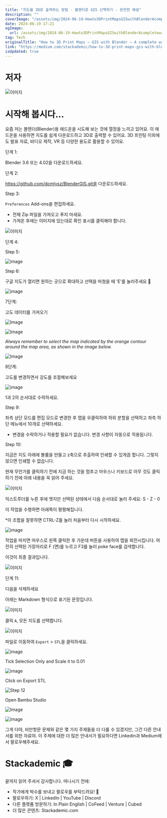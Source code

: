 ```yaml
---
title: "지도를 3D로 출력하는 방법 - 블렌더로 GIS 산책하기 - 완전한 해설"
description: ""
coverImage: "/assets/img/2024-06-19-Howto3DPrintMapsGISwithBlenderAcompletewalkthrough_0.png"
date: 2024-06-19 17:21
ogImage:
  url: /assets/img/2024-06-19-Howto3DPrintMapsGISwithBlenderAcompletewalkthrough_0.png
tag: Tech
originalTitle: "How to 3D Print Maps — GIS with Blender — A complete walkthrough."
link: "https://medium.com/stackademic/how-to-3d-print-maps-gis-with-blender-a-complete-walkthrough-c6414240ceb2"
isUpdated: true
---
```


# 저자

![이미지](/assets/img/2024-06-19-Howto3DPrintMapsGISwithBlenderAcompletewalkthrough_0.png)

# 시작해 봅시다...

요즘 저는 블렌더(Blender)용 애드온을 시도해 보는 것에 열정을 느끼고 있어요. 이 애드온을 사용하면 지도를 쉽게 다운로드하고 3D로 출력할 수 있어요. 3D 프린팅 이외에도 발표 자료, 비디오 제작, VR 등 다양한 용도로 활용할 수 있어요.

<!-- cozy-coder - 수평 -->

<ins class="adsbygoogle"
     style="display:block"
     data-ad-client="ca-pub-4877378276818686"
     data-ad-slot="1107185301"
     data-ad-format="auto"
     data-full-width-responsive="true"></ins>

<script>
     (adsbygoogle = window.adsbygoogle || []).push({});
</script>

단계 1:

Blender 3.6 또는 4.02을 다운로드하세요.

단계 2:

https://github.com/domlysz/BlenderGIS.git을 다운로드하세요.

<!-- cozy-coder - 수평 -->

<ins class="adsbygoogle"
     style="display:block"
     data-ad-client="ca-pub-4877378276818686"
     data-ad-slot="1107185301"
     data-ad-format="auto"
     data-full-width-responsive="true"></ins>

<script>
     (adsbygoogle = window.adsbygoogle || []).push({});
</script>

Step 3:

`Preferences` Add-ons을 편집하세요.

- 전체 Zip 파일을 가져오고 푸지 마세요.
- 가져온 후에는 이미지에 있는대로 확인 표시를 클릭해야 합니다.

![이미지](/assets/img/2024-06-19-Howto3DPrintMapsGISwithBlenderAcompletewalkthrough_1.png)

단계 4:

<!-- cozy-coder - 수평 -->

<ins class="adsbygoogle"
     style="display:block"
     data-ad-client="ca-pub-4877378276818686"
     data-ad-slot="1107185301"
     data-ad-format="auto"
     data-full-width-responsive="true"></ins>

<script>
     (adsbygoogle = window.adsbygoogle || []).push({});
</script>

Step 5:

![image](/assets/img/2024-06-19-Howto3DPrintMapsGISwithBlenderAcompletewalkthrough_2.png)

Step 6:

<!-- cozy-coder - 수평 -->

<ins class="adsbygoogle"
     style="display:block"
     data-ad-client="ca-pub-4877378276818686"
     data-ad-slot="1107185301"
     data-ad-format="auto"
     data-full-width-responsive="true"></ins>

<script>
     (adsbygoogle = window.adsbygoogle || []).push({});
</script>

구글 지도가 열리면 원하는 곳으로 확대하고 선택을 마쳤을 때 'E'를 눌러주세요 🙂

![image](/assets/img/2024-06-19-Howto3DPrintMapsGISwithBlenderAcompletewalkthrough_4.png)

7단계:

고도 데이터를 가져오기

<!-- cozy-coder - 수평 -->

<ins class="adsbygoogle"
     style="display:block"
     data-ad-client="ca-pub-4877378276818686"
     data-ad-slot="1107185301"
     data-ad-format="auto"
     data-full-width-responsive="true"></ins>

<script>
     (adsbygoogle = window.adsbygoogle || []).push({});
</script>

![Image](/assets/img/2024-06-19-Howto3DPrintMapsGISwithBlenderAcompletewalkthrough_5.png)

![Image](/assets/img/2024-06-19-Howto3DPrintMapsGISwithBlenderAcompletewalkthrough_6.png)

_Always remember to select the map indicated by the orange contour around the map area, as shown in the image below._

![Image](/assets/img/2024-06-19-Howto3DPrintMapsGISwithBlenderAcompletewalkthrough_7.png)

<!-- cozy-coder - 수평 -->

<ins class="adsbygoogle"
     style="display:block"
     data-ad-client="ca-pub-4877378276818686"
     data-ad-slot="1107185301"
     data-ad-format="auto"
     data-full-width-responsive="true"></ins>

<script>
     (adsbygoogle = window.adsbygoogle || []).push({});
</script>

8단계:

고도를 변경하면서 강도를 조절해보세요

![image](/assets/img/2024-06-19-Howto3DPrintMapsGISwithBlenderAcompletewalkthrough_8.png)

1과 2의 순서대로 수락하세요.

<!-- cozy-coder - 수평 -->

<ins class="adsbygoogle"
     style="display:block"
     data-ad-client="ca-pub-4877378276818686"
     data-ad-slot="1107185301"
     data-ad-format="auto"
     data-full-width-responsive="true"></ins>

<script>
     (adsbygoogle = window.adsbygoogle || []).push({});
</script>

Step 9:

좌측 상단 모드를 편집 모드로 변경한 후 맵을 우클릭하여 하위 분할을 선택하고 좌측 하단 메뉴에서 10개로 선택하세요.

- 변경을 수락하거나 적용할 필요가 없습니다. 변경 사항이 자동으로 적용됩니다.

<!-- cozy-coder - 수평 -->

<ins class="adsbygoogle"
     style="display:block"
     data-ad-client="ca-pub-4877378276818686"
     data-ad-slot="1107185301"
     data-ad-format="auto"
     data-full-width-responsive="true"></ins>

<script>
     (adsbygoogle = window.adsbygoogle || []).push({});
</script>

Step 10:

지금은 지도 아래에 볼륨을 만들고 z축으로 추출하여 인쇄할 수 있게끔 합니다. 그렇지 않으면 인쇄할 수 없습니다.

<!-- cozy-coder - 수평 -->

<ins class="adsbygoogle"
     style="display:block"
     data-ad-client="ca-pub-4877378276818686"
     data-ad-slot="1107185301"
     data-ad-format="auto"
     data-full-width-responsive="true"></ins>

<script>
     (adsbygoogle = window.adsbygoogle || []).push({});
</script>

현재 무언가를 클릭하기 전에 지금 하는 것을 멈추고 마우스나 키보드로 아무 것도 클릭하기 전에 아래 내용을 꼭 읽어 주세요.

![이미지](/assets/img/2024-06-19-Howto3DPrintMapsGISwithBlenderAcompletewalkthrough_13.png)

익스트루더를 누른 후에 엣지만 선택된 상태에서 다음 순서대로 눌러 주세요:
S - Z - 0

<!-- cozy-coder - 수평 -->

<ins class="adsbygoogle"
     style="display:block"
     data-ad-client="ca-pub-4877378276818686"
     data-ad-slot="1107185301"
     data-ad-format="auto"
     data-full-width-responsive="true"></ins>

<script>
     (adsbygoogle = window.adsbygoogle || []).push({});
</script>

이 작업을 수행하면 아래쪽이 평평해집니다.

\*이 조합을 잘못하면 CTRL-Z를 눌러 처음부터 다시 시작하세요.

![image](/assets/img/2024-06-19-Howto3DPrintMapsGISwithBlenderAcompletewalkthrough_14.png)

작업을 마치면 마우스로 왼쪽 클릭한 후 가운데 버튼을 사용하여 맵을 회전시킵니다. 여전히 선택된 가장자리로 F (면)를 누르고 F3를 눌러 poke face를 검색합니다.

<!-- cozy-coder - 수평 -->

<ins class="adsbygoogle"
     style="display:block"
     data-ad-client="ca-pub-4877378276818686"
     data-ad-slot="1107185301"
     data-ad-format="auto"
     data-full-width-responsive="true"></ins>

<script>
     (adsbygoogle = window.adsbygoogle || []).push({});
</script>

이것이 최종 결과입니다.

![이미지](/assets/img/2024-06-19-Howto3DPrintMapsGISwithBlenderAcompletewalkthrough_15.png)

단계 11:

다음을 삭제하세요

<!-- cozy-coder - 수평 -->

<ins class="adsbygoogle"
     style="display:block"
     data-ad-client="ca-pub-4877378276818686"
     data-ad-slot="1107185301"
     data-ad-format="auto"
     data-full-width-responsive="true"></ins>

<script>
     (adsbygoogle = window.adsbygoogle || []).push({});
</script>

아래는 Markdown 형식으로 표기된 문장입니다.

![이미지](/assets/img/2024-06-19-Howto3DPrintMapsGISwithBlenderAcompletewalkthrough_16.png)

클릭 `A`, 모든 지도를 선택합니다.

![이미지](/assets/img/2024-06-19-Howto3DPrintMapsGISwithBlenderAcompletewalkthrough_17.png)

파일로 이동하여 `Export` > `STL`을 클릭하세요.

<!-- cozy-coder - 수평 -->

<ins class="adsbygoogle"
     style="display:block"
     data-ad-client="ca-pub-4877378276818686"
     data-ad-slot="1107185301"
     data-ad-format="auto"
     data-full-width-responsive="true"></ins>

<script>
     (adsbygoogle = window.adsbygoogle || []).push({});
</script>

![image](/assets/img/2024-06-19-Howto3DPrintMapsGISwithBlenderAcompletewalkthrough_18.png)

Tick Selection Only and Scale it to 0.01

![image](/assets/img/2024-06-19-Howto3DPrintMapsGISwithBlenderAcompletewalkthrough_19.png)

Click on Export STL

<!-- cozy-coder - 수평 -->

<ins class="adsbygoogle"
     style="display:block"
     data-ad-client="ca-pub-4877378276818686"
     data-ad-slot="1107185301"
     data-ad-format="auto"
     data-full-width-responsive="true"></ins>

<script>
     (adsbygoogle = window.adsbygoogle || []).push({});
</script>

![Step 12](/assets/img/2024-06-19-Howto3DPrintMapsGISwithBlenderAcompletewalkthrough_20.png)

Open Bambu Studio

![Image](/assets/img/2024-06-19-Howto3DPrintMapsGISwithBlenderAcompletewalkthrough_21.png)

<!-- cozy-coder - 수평 -->

<ins class="adsbygoogle"
     style="display:block"
     data-ad-client="ca-pub-4877378276818686"
     data-ad-slot="1107185301"
     data-ad-format="auto"
     data-full-width-responsive="true"></ins>

<script>
     (adsbygoogle = window.adsbygoogle || []).push({});
</script>

![image](/assets/img/2024-06-19-Howto3DPrintMapsGISwithBlenderAcompletewalkthrough_22.png)

그게 다야, 비만항문 문제와 같은 몇 가지 주제들을 더 다룰 수 있겠지만, 그건 다른 안내서를 위한 자료야. 이 주제에 대한 더 많은 안내서가 필요하다면 Linkedin과 Medium에서 팔로우해주세요.

# Stackademic 🎓

끝까지 읽어 주셔서 감사합니다. 떠나시기 전에:

<!-- cozy-coder - 수평 -->

<ins class="adsbygoogle"
     style="display:block"
     data-ad-client="ca-pub-4877378276818686"
     data-ad-slot="1107185301"
     data-ad-format="auto"
     data-full-width-responsive="true"></ins>

<script>
     (adsbygoogle = window.adsbygoogle || []).push({});
</script>

- 작가에게 박수를 보내고 팔로우를 부탁드려요! 👏
- 팔로우하기: X | LinkedIn | YouTube | Discord
- 다른 플랫폼 방문하기: In Plain English | CoFeed | Venture | Cubed
- 더 많은 콘텐츠: Stackademic.com
